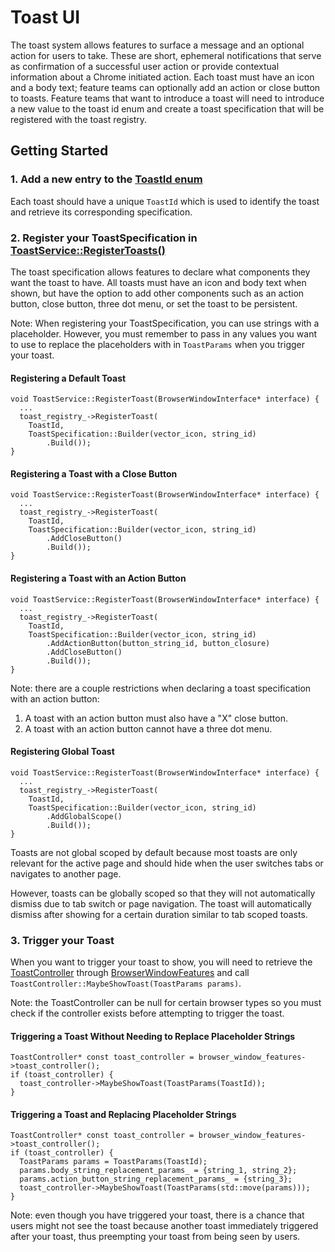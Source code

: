 # Toast UI
The toast system allows features to surface a message and an optional action
for users to take. These are short, ephemeral notifications that serve as
confirmation of a successful user action or provide contextual information
about a Chrome initiated action. Each toast must have an icon and a body text;
feature teams can optionally add an action or close button to toasts. Feature
teams that want to introduce a toast will need to introduce a new value to the
toast id enum and create a toast specification that will be registered with the
toast registry.

## Getting Started
### 1. Add a new entry to the [ToastId enum](api/toast_id.h)
Each toast should have a unique `ToastId` which is used to identify the
toast and retrieve its corresponding specification.

### 2. Register your ToastSpecification in [ToastService::RegisterToasts()](toast_service.cc)
The toast specification allows features to declare what components they want
the toast to have. All toasts must have an icon and body text when shown, but
have the option to add other components such as an action button, close button,
three dot menu, or set the toast to be persistent.

Note: When registering your ToastSpecification, you can use strings with a
placeholder. However, you must remember to pass in any values you want to use
to replace the placeholders with in `ToastParams` when you trigger your toast.

#### Registering a Default Toast
```
void ToastService::RegisterToast(BrowserWindowInterface* interface) {
  ...
  toast_registry_->RegisterToast(
    ToastId,
    ToastSpecification::Builder(vector_icon, string_id)
        .Build());
}
```

#### Registering a Toast with a Close Button
```
void ToastService::RegisterToast(BrowserWindowInterface* interface) {
  ...
  toast_registry_->RegisterToast(
    ToastId,
    ToastSpecification::Builder(vector_icon, string_id)
        .AddCloseButton()
        .Build());
}
```

#### Registering a Toast with an Action Button
```
void ToastService::RegisterToast(BrowserWindowInterface* interface) {
  ...
  toast_registry_->RegisterToast(
    ToastId,
    ToastSpecification::Builder(vector_icon, string_id)
        .AddActionButton(button_string_id, button_closure)
        .AddCloseButton()
        .Build());
}
```

Note: there are a couple restrictions when declaring a toast specification with
an action button:
1. A toast with an action button must also have a "X" close button.
2. A toast with an action button cannot have a three dot menu.

#### Registering Global Toast
```
void ToastService::RegisterToast(BrowserWindowInterface* interface) {
  ...
  toast_registry_->RegisterToast(
    ToastId,
    ToastSpecification::Builder(vector_icon, string_id)
        .AddGlobalScope()
        .Build());
}
```

Toasts are not global scoped by default because most toasts are only relevant
for the active page and should hide when the user switches tabs or navigates
to another page.

However, toasts can be globally scoped so that they will not automatically
dismiss due to tab switch or page navigation. The toast will automatically
dismiss after showing for a certain duration similar to tab scoped toasts.

### 3. Trigger your Toast
When you want to trigger your toast to show, you will need to retrieve the
[ToastController](toast_controller.h) through
[BrowserWindowFeatures](../browser_window/public/browser_window_features.h) and
call `ToastController::MaybeShowToast(ToastParams params)`.

Note: the ToastController can be null for certain browser types so you must check
if the controller exists before attempting to trigger the toast.

#### Triggering a Toast Without Needing to Replace Placeholder Strings
```
ToastController* const toast_controller = browser_window_features->toast_controller();
if (toast_controller) {
  toast_controller->MaybeShowToast(ToastParams(ToastId));
}
```

#### Triggering a Toast and Replacing Placeholder Strings
```
ToastController* const toast_controller = browser_window_features->toast_controller();
if (toast_controller) {
  ToastParams params = ToastParams(ToastId);
  params.body_string_replacement_params_ = {string_1, string_2};
  params.action_button_string_replacement_params_ = {string_3};
  toast_controller->MaybeShowToast(ToastParams(std::move(params)));
}
```

Note: even though you have triggered your toast, there is a chance that users
might not see the toast because another toast immediately triggered after your
toast, thus preempting your toast from being seen by users.

